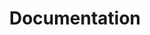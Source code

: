 ---
title: 'Documentation'
description: ''
layout: 'layouts/docs-landing.njk'
i18n:
  projects:
    chrome:
      heading: 'Chrome'
    tools:
      heading: 'Tools'
---